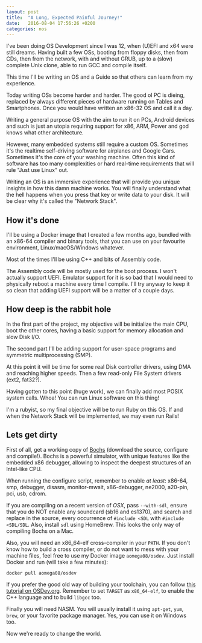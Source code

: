 ```yaml
---
layout: post
title:  "A Long, Expected Painful Journey!"
date:   2016-08-04 17:56:26 +0200
categories: nos
---
```


I've been doing OS Development since I was 12, when (U)EFI and x64 were still
dreams.
Having built a few OSs, booting from floppy disks, then from CDs, then from the
network, with and without GRUB, up to a (slow) complete Unix clone, able to run
GCC and compile itself.

This time I'll be writing an OS and a Guide so that others can learn from my
experience.

Today writing OSs become harder and harder. The good ol PC is dieing, replaced
by always different pieces of hardware running on Tables and Smartphones. Once
you would have written an x86-32 OS and call it a day.

Writing a general purpose OS with the aim to run it on PCs, Android devices and
such is just an utopia requiring support for x86, ARM, Power and god knows what
other architecture.

However, many embedded systems still require a custom OS. Sometimes it's the
realtime self-driving software for airplanes and Google Cars. Sometimes it's
the core of your washing machine. Often this kind of software has too many
complexities or hard real-time requirements that will rule "Just use Linux" out.

Writing an OS is an immersive experience that will provide you unique insights
in how this damn machine works. You will finally understand what the hell
happens when you press that key or write data to your disk. It will be clear why
it's called the "Network Stack".

## How it's done

I'll be using a Docker image that I created a few months ago, bundled with an
x86-64 compiler and binary tools, that you can use on your favourite
environment, Linux/macOS/Windows whatever.

Most of the times I'll be using C++ and bits of Assembly code.

The Assembly code will be mostly used for the boot process. I won't actually
support UEFI. Emulator support for it is so bad that I would need to physically
reboot a machine every time I compile. I'll try anyway to keep it so clean that
adding UEFI support will be a matter of a couple days.

## How deep is the rabbit hole

In the first part of the project, my objective will be initialize the main CPU,
boot the other cores, having a basic support for memory allocation and slow
Disk I/O.

The second part I'll be adding support for user-space programs and symmetric
multiprocessing (SMP).

At this point it will be time for some real Disk controller drivers, using DMA
and reaching higher speeds. Then a few read-only File System drivers (ext2,
fat32?).

Having gotten to this point (huge work), we can finally add most POSIX system
calls. Whoa! You can run Linux software on this thing!

I'm a rubyist, so my final objective will be to run Ruby on this OS. If and when
the Network Stack will be implemented, we may even run Rails!

## Lets get dirty

First of all, get a working copy of [Bochs](https://sourceforge.net/projects/bochs/)
(download the source, configure and compile!). Bochs is a powerful simulator,
with unique features like the embedded x86 debugger, allowing to inspect the
deepest structures of an Intel-like CPU.

When running the configure script, remember to enable _at least_: x86-64, smp,
debugger, disasm, monitor-mwait, x86-debugger, ne2000, a20-pin, pci, usb, cdrom.

If you are compiling on a recent version of _OSX_, pass `--with-sdl`, ensure that
you do NOT enable any soundcard (sb16 and es1370), and search and replace in the
source, every occurrence of `#include <SDL` with `#include <SDL/SDL`. Also,
install `sdl` using HomeBrew. This looks the only way of compiling Bochs on a Mac.

Also, you will need an x86_64-elf cross-compiler in your `PATH`. If you don't
know how to build a cross compiler, or do not want to mess with your machine
files, feel free to use my Docker image `aomega08/osdev`. Just install Docker
and run (will take a few minutes):

    docker pull aomega08/osdev

If you prefer the good old way of building your toolchain, you can follow
[this tutorial on OSDev.org](http://wiki.osdev.org/GCC_Cross-Compiler). Remember
to set `TARGET` as `x86_64-elf`, to enable the C++ language and to build `libgcc`
too.

Finally you will need NASM. You will usually install it using `apt-get`, `yum`,
`brew`, or your favorite package manager. Yes, you can use it on Windows too.

Now we're ready to change the world.
